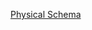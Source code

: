 <a href="https://drive.google.com/file/d/1FOG5fPdjhGDy1PCbTYRVFIoQb1TN-BOg/view?usp=sharing">Physical Schema</a>